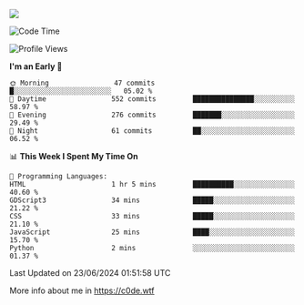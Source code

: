 <a href="https://wakatime.com"><img src="https://wakatime.com/share/@c0dezin/b7f18a7c-ab3a-40b8-8bc7-b1b7bf71f1d6.svg" /></a>

<!--START_SECTION:waka-->
![Code Time](http://img.shields.io/badge/Code%20Time-43%20hrs%2027%20mins-blue)

![Profile Views](http://img.shields.io/badge/Profile%20Views-0-blue)

**I'm an Early 🐤** 

```text
🌞 Morning                47 commits          █░░░░░░░░░░░░░░░░░░░░░░░░   05.02 % 
🌆 Daytime                552 commits         ███████████████░░░░░░░░░░   58.97 % 
🌃 Evening                276 commits         ███████░░░░░░░░░░░░░░░░░░   29.49 % 
🌙 Night                  61 commits          ██░░░░░░░░░░░░░░░░░░░░░░░   06.52 % 
```


📊 **This Week I Spent My Time On** 

```text
💬 Programming Languages: 
HTML                     1 hr 5 mins         ██████████░░░░░░░░░░░░░░░   40.60 % 
GDScript3                34 mins             █████░░░░░░░░░░░░░░░░░░░░   21.22 % 
CSS                      33 mins             █████░░░░░░░░░░░░░░░░░░░░   21.10 % 
JavaScript               25 mins             ████░░░░░░░░░░░░░░░░░░░░░   15.70 % 
Python                   2 mins              ░░░░░░░░░░░░░░░░░░░░░░░░░   01.37 % 
```


 Last Updated on 23/06/2024 01:51:58 UTC
<!--END_SECTION:waka-->

More info about me in https://c0de.wtf
